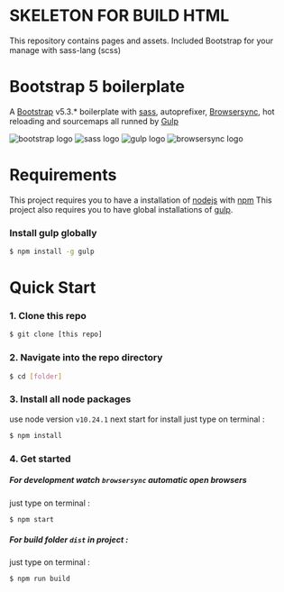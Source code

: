 # SKELETON FOR BUILD HTML #
This repository contains pages and assets.
Included Bootstrap for your manage with sass-lang (scss)

# Bootstrap 5 boilerplate
A [Bootstrap](https://getbootstrap.com/) v5.3.* boilerplate with [sass](http://sass-lang.com/), autoprefixer, [Browsersync](https://www.browsersync.io/), hot reloading and sourcemaps all runned by [Gulp](https://gulpjs.com/)

![bootstrap logo](https://user-images.githubusercontent.com/10498583/31125543-e2a88c2c-a848-11e7-87b0-d20ea38d41d0.jpg)
![sass logo](https://user-images.githubusercontent.com/10498583/31125541-e2a732e6-a848-11e7-959d-7d7b0c138124.jpg)
![gulp logo](https://user-images.githubusercontent.com/10498583/31125542-e2a78b88-a848-11e7-8ac5-c396f46e811f.jpg)
![browsersync logo](https://user-images.githubusercontent.com/10498583/31125540-e2a6eed0-a848-11e7-817a-69c5619f772a.jpg)

# Requirements
This project requires you to have a installation of [nodejs](https://nodejs.org/en/) with [npm](https://www.npmjs.com/get-npm)
This project also requires you to have global installations of [gulp](http://gulpjs.com/).

### Install gulp globally
```sh
$ npm install -g gulp
```


# Quick Start

### 1. Clone this repo
```sh
$ git clone [this repo]
```

### 2. Navigate into the repo directory
```sh
$ cd [folder]
```

### 3. Install all node packages
use node version ``v10.24.1``
next start for install just type on terminal :
```sh
$ npm install
```

### 4. Get started
##### For development watch ``browsersync`` automatic open browsers
just type on terminal :
```sh
$ npm start
```

##### For build folder ``dist`` in project :

just type on terminal :
```sh
$ npm run build
```

